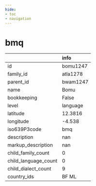 ```yaml
---
hide:
- toc
- navigation
---
```

# bmq
|                      | info     |
|:---------------------|:---------|
| id                   | bomu1247 |
| family_id            | atla1278 |
| parent_id            | bwam1247 |
| name                 | Bomu     |
| bookkeeping          | False    |
| level                | language |
| latitude             | 12.3816  |
| longitude            | -4.538   |
| iso639P3code         | bmq      |
| description          | nan      |
| markup_description   | nan      |
| child_family_count   | 0        |
| child_language_count | 0        |
| child_dialect_count  | 9        |
| country_ids          | BF ML    |